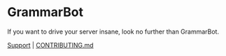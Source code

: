 # GrammarBot
If you want to drive your server insane, look no further than GrammarBot.

[Support](https://discord.gg/dGAzZDaTS9) | [CONTRIBUTING.md](https://github.com/trigondev/.github/tree/main/CONTRIBUTING.md)
